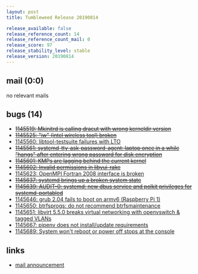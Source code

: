 ```yaml
---
layout: post
title: Tumbleweed Release 20190814

release_available: false
release_reference_count: 14
release_reference_count_mail: 0
release_score: 97
release_stability_level: stable
release_version: 20190814
---
```


## mail (0:0)

no relevant mails

## bugs (14)

<!--more-->

- ~~[1145519: Mkinitrd is calling dracut with wrong kerneldir version](https://bugzilla.opensuse.org/show_bug.cgi?id=1145519)~~
- ~~[1145525: "iw" (intel wireless tool) broken](https://bugzilla.opensuse.org/show_bug.cgi?id=1145525)~~
- [1145560: libtool-testsuite failures with LTO](https://bugzilla.opensuse.org/show_bug.cgi?id=1145560)
- ~~[1145561: systemd-tty-ask-password-agent: laptop once in a while "hangs" after entering wrong password for disk encryption](https://bugzilla.opensuse.org/show_bug.cgi?id=1145561)~~
- ~~[1145601: KMPs are lagging behind the current kernel](https://bugzilla.opensuse.org/show_bug.cgi?id=1145601)~~
- ~~[1145602: Invalid permissions in libyui-rake](https://bugzilla.opensuse.org/show_bug.cgi?id=1145602)~~
- [1145623: OpenMPI Fortran 2008 interface is broken](https://bugzilla.opensuse.org/show_bug.cgi?id=1145623)
- ~~[1145637: systemd brings up a broken system state](https://bugzilla.opensuse.org/show_bug.cgi?id=1145637)~~
- ~~[1145639: AUDIT-0: systemd: new dbus service and polkit privileges for systemd-portabled](https://bugzilla.opensuse.org/show_bug.cgi?id=1145639)~~
- [1145646: grub 2.04 fails to boot on armv6 (Raspberry Pi 1)](https://bugzilla.opensuse.org/show_bug.cgi?id=1145646)
- [1145650: btrfsprogs: do not recommend btrfsmaintenance](https://bugzilla.opensuse.org/show_bug.cgi?id=1145650)
- [1145651: libvirt 5.5.0 breaks virtual networking with openvswitch & tagged VLANs](https://bugzilla.opensuse.org/show_bug.cgi?id=1145651)
- [1145667: pipenv does not install/update requirements](https://bugzilla.opensuse.org/show_bug.cgi?id=1145667)
- [1145689: System won't reboot or power off stops at the console](https://bugzilla.opensuse.org/show_bug.cgi?id=1145689)



## links

- [mail announcement](https://lists.opensuse.org/opensuse-factory/2019-08/msg00107.html)
